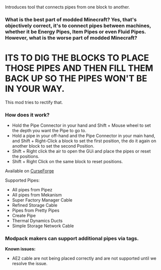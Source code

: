 Introduces tool that connects pipes from one block to another.

### What is the best part of modded Minecraft? Yes, that's objectively correct, it's to connect pipes between machines, whether it be Energy Pipes, Item Pipes or even Fluid Pipes. However, what is the worse part of modded Minecraft?

# ITS TO DIG THE BLOCKS TO PLACE THOSE PIPES AND THEN FILL THEM BACK UP SO THE PIPES WON'T BE IN YOUR WAY.


This mod tries to rectify that.



### How does it work?
* Hold the Pipe Connector in your hand and Shift + Mouse wheel to set the depth you want the Pipe to go to.
* Hold a pipe in your off-hand and the Pipe Connector in your main hand, and Shift + Right-Click a block to set the first position, the do it again on another block to set the second Position.
* Shift + Right click the air to open the GUi and place the pipes or reset the positions.
* Shift + Right Click on the same block to reset positions.




Available on [CurseForge](https://www.curseforge.com/minecraft/mc-mods/pipe-connector)


Supported Pipes:
* All pipes from Pipez
* All pipes from Mekanism
* Super Factory Manager Cable
* Refined Storage Cable
* Pipes from Pretty Pipes
* Create Pipe
* Thermal Dynamics Ducts
* Simple Storage Network Cable

### **Modpack makers can support additional pipes via tags.**


**Known issues:**
* AE2 cable are not being placed correctly and are not supported until we resolve the issue.
